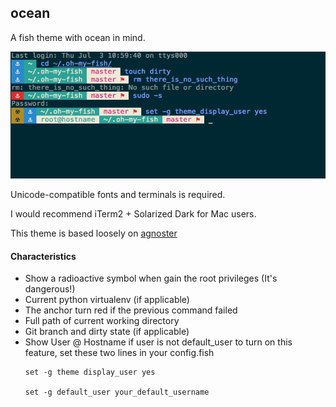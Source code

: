 ## ocean

A fish theme with ocean in mind.


![Preview](preview.png)


Unicode-compatible fonts and terminals is required.

I would recommend iTerm2 + Solarized Dark for Mac users.

This theme is based loosely on [agnoster](https://gist.github.com/agnoster/3712874)

#### Characteristics
* Show a radioactive symbol when gain the root privileges (It's dangerous!)
* Current python virtualenv (if applicable)
* The anchor turn red if the previous command failed
* Full path of current working directory
* Git branch and dirty state (if applicable)
* Show User @ Hostname if user is not default\_user
    to turn on this feature, set these two lines in your config.fish
    ```
    set -g theme display_user yes

    set -g default_user your_default_username
    ```
